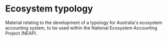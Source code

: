 # Ecosystem typology

Material relating to the development of a typology for Australia's ecosystem accounting system, to be used within the Naitonal Ecosystem Accounting Project (NEAP).
